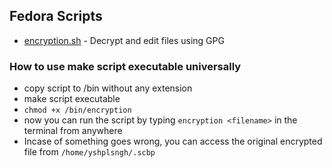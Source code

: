## Fedora Scripts

- [encryption.sh](encryption.sh) - Decrypt and edit files using GPG


### How to use make script executable universally

- copy script to /bin without any extension
- make script executable
- ``` chmod +x /bin/encryption ```
- now you can run the script by typing ``` encryption <filename> ``` in the terminal from anywhere
- Incase of something goes wrong, you can access the original encrypted file from `/home/yshplsngh/.scbp`